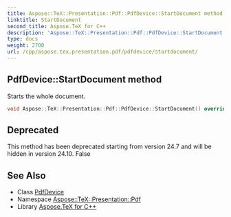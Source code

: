 ```yaml
---
title: Aspose::TeX::Presentation::Pdf::PdfDevice::StartDocument method
linktitle: StartDocument
second_title: Aspose.TeX for C++
description: 'Aspose::TeX::Presentation::Pdf::PdfDevice::StartDocument method. Starts the whole document in C++.'
type: docs
weight: 2700
url: /cpp/aspose.tex.presentation.pdf/pdfdevice/startdocument/
---
```

## PdfDevice::StartDocument method


Starts the whole document.

```cpp
void Aspose::TeX::Presentation::Pdf::PdfDevice::StartDocument() override
```


## Deprecated
This method has been deprecated starting from version 24.7 and will be hidden in version 24.10. False 

## See Also

* Class [PdfDevice](../)
* Namespace [Aspose::TeX::Presentation::Pdf](../../)
* Library [Aspose.TeX for C++](../../../)
